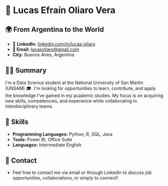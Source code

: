 # 👋 Lucas Efraín Oliaro Vera

## 🌍 From Argentina to the World
- 🔗 **LinkedIn:** [linkedin.com/in/lucas-oliaro](https://www.linkedin.com/in/lucas-oliaro)
- **📧 Email:** lucasoliaro@gmail.com
- **City:** Buenos Aires, Argentina

## 👨‍💻 Summary
I'm a Data Science student at the National University of San Martin (UNSAM) 🎓. I'm looking for opportunities to learn, contribute, and apply the knowledge I've gained in my academic studies. My focus is on acquiring new skills, competencies, and experience while collaborating in interdisciplinary teams.

## 💪 Skills
- **Programming Languages:** Python, R, SQL, Java
- **Tools:** Power BI, Office Suite
- **Languages:** Intermediate English

## 📩 Contact
- Feel free to contact me via email or through LinkedIn to discuss job opportunities, collaborations, or simply to connect!
